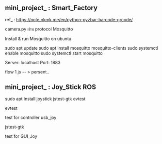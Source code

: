 ## mini_project_ : Smart_Factory

ref_ :
https://note.nkmk.me/en/python-pyzbar-barcode-qrcode/


camera.py  ผ่าน protocol Mosquitto


Install & run Mosquitto on ubuntu

sudo apt update
sudo apt install mosquitto mosquitto-clients
sudo systemctl enable mosquitto
sudo systemctl start mosquitto

Server: localhost
Port: 1883


flow 1.js -- > persent..


## mini_project_ : Joy_Stick ROS

sudo apt install joystick jstest-gtk evtest

evtest

test for controller usb_joy


jstest-gtk 

test for GUI_Joy
